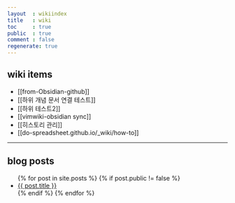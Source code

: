 ```yaml
---
layout  : wikiindex
title   : wiki
toc     : true
public  : true
comment : false
regenerate: true
---
```


## wiki items

* [[from-Obsidian-github]]
* [[하위 개념 문서 연결 테스트]]
* [[하위 테스트2]]
* [[vimwiki-obsidian sync]]
* [[히스토리 관리]]
* [[do-spreadsheet.github.io/_wiki/how-to]]

---

## blog posts
<div>
    <ul>
{% for post in site.posts %}
    {% if post.public != false %}
        <li>
            <a class="post-link" href="{{ post.url | prepend: site.baseurl }}">
                {{ post.title }}
            </a>
        </li>
    {% endif %}
{% endfor %}
    </ul>
</div>

